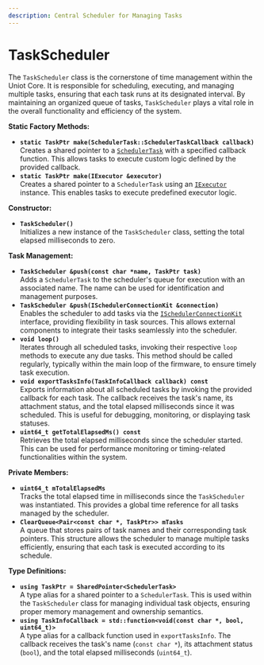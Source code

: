 ```yaml
---
description: Central Scheduler for Managing Tasks
---
```


# TaskScheduler

The `TaskScheduler` class is the cornerstone of time management within the Uniot Core. It is responsible for scheduling, executing, and managing multiple tasks, ensuring that each task runs at its designated interval. By maintaining an organized queue of tasks, `TaskScheduler` plays a vital role in the overall functionality and efficiency of the system.

**Static Factory Methods:**

* **`static TaskPtr make(SchedulerTask::SchedulerTaskCallback callback)`**\
  Creates a shared pointer to a [`SchedulerTask`](schedulertask.md) with a specified callback function. This allows tasks to execute custom logic defined by the provided callback.
* **`static TaskPtr make(IExecutor &executor)`**\
  Creates a shared pointer to a `SchedulerTask` using an [`IExecutor`](iexecutor.md) instance. This enables tasks to execute predefined executor logic.

**Constructor:**

* **`TaskScheduler()`**\
  Initializes a new instance of the `TaskScheduler` class, setting the total elapsed milliseconds to zero.

**Task Management:**

* **`TaskScheduler &push(const char *name, TaskPtr task)`**\
  Adds a `SchedulerTask` to the scheduler's queue for execution with an associated name. The name can be used for identification and management purposes.
* **`TaskScheduler &push(ISchedulerConnectionKit &connection)`**\
  Enables the scheduler to add tasks via the [`ISchedulerConnectionKit`](./ischedulerconnectionkit.md) interface, providing flexibility in task sources. This allows external components to integrate their tasks seamlessly into the scheduler.
* **`void loop()`**\
  Iterates through all scheduled tasks, invoking their respective `loop` methods to execute any due tasks. This method should be called regularly, typically within the main loop of the firmware, to ensure timely task execution.
* **`void exportTasksInfo(TaskInfoCallback callback) const`**\
  Exports information about all scheduled tasks by invoking the provided callback for each task. The callback receives the task's name, its attachment status, and the total elapsed milliseconds since it was scheduled. This is useful for debugging, monitoring, or displaying task statuses.
* **`uint64_t getTotalElapsedMs() const`**\
  Retrieves the total elapsed milliseconds since the scheduler started. This can be used for performance monitoring or timing-related functionalities within the system.

**Private Members:**

* **`uint64_t mTotalElapsedMs`**\
  Tracks the total elapsed time in milliseconds since the `TaskScheduler` was instantiated. This provides a global time reference for all tasks managed by the scheduler.
* **`ClearQueue<Pair<const char *, TaskPtr>> mTasks`**\
  A queue that stores pairs of task names and their corresponding task pointers. This structure allows the scheduler to manage multiple tasks efficiently, ensuring that each task is executed according to its schedule.

**Type Definitions:**

* **`using TaskPtr = SharedPointer<SchedulerTask>`**\
  A type alias for a shared pointer to a `SchedulerTask`. This is used within the `TaskScheduler` class for managing individual task objects, ensuring proper memory management and ownership semantics.
* **`using TaskInfoCallback = std::function<void(const char *, bool, uint64_t)>`**\
  A type alias for a callback function used in `exportTasksInfo`. The callback receives the task's name (`const char *`), its attachment status (`bool`), and the total elapsed milliseconds (`uint64_t`).

